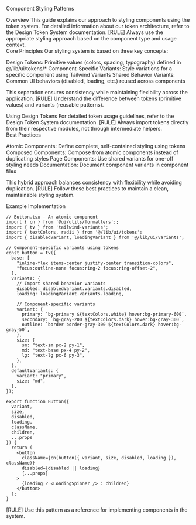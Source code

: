 <doc id="styling-patterns">

Component Styling Patterns

<section id="styling-overview">
Overview
This guide explains our approach to styling components using the token system. For detailed information about our token architecture, refer to the Design Token System documentation.
[RULE] Always use the appropriate styling approach based on the component type and usage context.
</section>

<section id="core-principles">
Core Principles
Our styling system is based on three key concepts:

Design Tokens: Primitive values (colors, spacing, typography) defined in @/lib/ui/tokens/*
Component-Specific Variants: Style variations for a specific component using Tailwind Variants
Shared Behavior Variants: Common UI behaviors (disabled, loading, etc.) reused across components

This separation ensures consistency while maintaining flexibility across the application.
[RULE] Understand the difference between tokens (primitive values) and variants (reusable patterns).
</section>

<section id="when-to-use-tokens">
Using Design Tokens
For detailed token usage guidelines, refer to the Design Token System documentation.
[RULE] Always import tokens directly from their respective modules, not through intermediate helpers.
</section>

<section id="best-practices">
Best Practices

Atomic Components: Define complete, self-contained styling using tokens
Composed Components: Compose from atomic components instead of duplicating styles
Page Components: Use shared variants for one-off styling needs
Documentation: Document component variants in component files

This hybrid approach balances consistency with flexibility while avoiding duplication.
[RULE] Follow these best practices to maintain a clean, maintainable styling system.
</section>

<section id="example-implementation">
Example Implementation

```tsx
// Button.tsx - An atomic component
import { cn } from '@ui/utils/formatters';;
import { tv } from 'tailwind-variants';
import { textColors, radii } from '@/lib/ui/tokens';
import { disabledVariant, loadingVariant } from '@/lib/ui/variants';

// Component-specific variants using tokens
const button = tv({
  base: [
    "inline-flex items-center justify-center transition-colors",
    "focus:outline-none focus:ring-2 focus:ring-offset-2",
  ],
  variants: {
    // Import shared behavior variants
    disabled: disabledVariant.variants.disabled,
    loading: loadingVariant.variants.loading,
    
    // Component-specific variants
    variant: {
      primary: `bg-primary ${textColors.white} hover:bg-primary-600`,
      secondary: `bg-gray-200 ${textColors.dark} hover:bg-gray-300`,
      outline: `border border-gray-300 ${textColors.dark} hover:bg-gray-50`,
    },
    size: {
      sm: "text-sm px-2 py-1",
      md: "text-base px-4 py-2",
      lg: "text-lg px-6 py-3",
    },
  },
  defaultVariants: {
    variant: "primary",
    size: "md",
  },
});

export function Button({
  variant,
  size,
  disabled,
  loading,
  className,
  children,
  ...props
}) {
  return (
    <button
      className={cn(button({ variant, size, disabled, loading }), className)}
      disabled={disabled || loading}
      {...props}
    >
      {loading ? <LoadingSpinner /> : children}
    </button>
  );
}
```
[RULE] Use this pattern as a reference for implementing components in the system.
</section>

</doc>